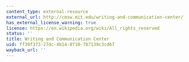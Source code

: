 ```yaml
---
content_type: external-resource
external_url: http://cmsw.mit.edu/writing-and-communication-center/
has_external_license_warning: true
license: https://en.wikipedia.org/wiki/All_rights_reserved
status: ''
title: Writing and Communication Center
uid: ff39f373-27dc-4b14-8f10-787139c3cd67
wayback_url: ''
---
```


